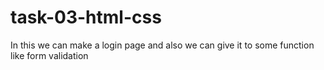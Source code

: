 # task-03-html-css
In this we can make a login page and also we can give it to some function like form validation
